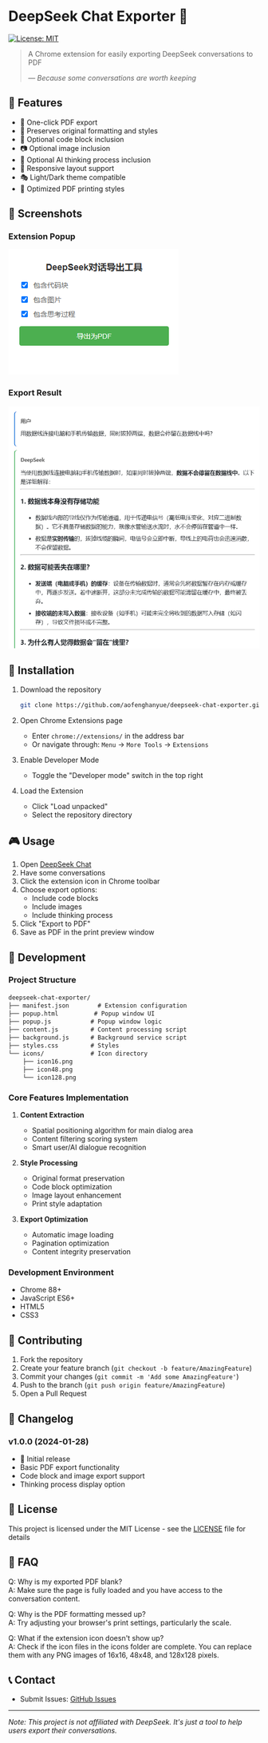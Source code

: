 # DeepSeek Chat Exporter 🚀

[![License: MIT](https://img.shields.io/badge/License-MIT-yellow.svg)](https://opensource.org/licenses/MIT)

> A Chrome extension for easily exporting DeepSeek conversations to PDF
> 
> *— Because some conversations are worth keeping*

## 🌟 Features

- 🎯 One-click PDF export
- 🎨 Preserves original formatting and styles
- 🔧 Optional code block inclusion
- 📷 Optional image inclusion
- 🤔 Optional AI thinking process inclusion
- 📱 Responsive layout support
- 🎭 Light/Dark theme compatible
- 📄 Optimized PDF printing styles

## 📸 Screenshots

### Extension Popup
![Extension Popup](./pics/popup.png)

### Export Result
![Export Result](./pics/export.png)

## 🚀 Installation

1. Download the repository
   ```bash
   git clone https://github.com/aofenghanyue/deepseek-chat-exporter.git
   ```

2. Open Chrome Extensions page
   - Enter `chrome://extensions/` in the address bar
   - Or navigate through: `Menu` -> `More Tools` -> `Extensions`

3. Enable Developer Mode
   - Toggle the "Developer mode" switch in the top right

4. Load the Extension
   - Click "Load unpacked"
   - Select the repository directory

## 🎮 Usage

1. Open [DeepSeek Chat](https://chat.deepseek.com/)
2. Have some conversations
3. Click the extension icon in Chrome toolbar
4. Choose export options:
   - Include code blocks
   - Include images
   - Include thinking process
5. Click "Export to PDF"
6. Save as PDF in the print preview window

## 🔧 Development

### Project Structure
```
deepseek-chat-exporter/
├── manifest.json        # Extension configuration
├── popup.html          # Popup window UI
├── popup.js           # Popup window logic
├── content.js         # Content processing script
├── background.js      # Background service script
├── styles.css         # Styles
└── icons/             # Icon directory
    ├── icon16.png
    ├── icon48.png
    └── icon128.png
```

### Core Features Implementation

1. **Content Extraction**
   - Spatial positioning algorithm for main dialog area
   - Content filtering scoring system
   - Smart user/AI dialogue recognition

2. **Style Processing**
   - Original format preservation
   - Code block optimization
   - Image layout enhancement
   - Print style adaptation

3. **Export Optimization**
   - Automatic image loading
   - Pagination optimization
   - Content integrity preservation

### Development Environment
- Chrome 88+
- JavaScript ES6+
- HTML5
- CSS3

## 🤝 Contributing

1. Fork the repository
2. Create your feature branch (`git checkout -b feature/AmazingFeature`)
3. Commit your changes (`git commit -m 'Add some AmazingFeature'`)
4. Push to the branch (`git push origin feature/AmazingFeature`)
5. Open a Pull Request

## 📝 Changelog

### v1.0.0 (2024-01-28)
- 🎉 Initial release
- Basic PDF export functionality
- Code block and image export support
- Thinking process display option

## 📜 License

This project is licensed under the MIT License - see the [LICENSE](LICENSE) file for details

## 🤔 FAQ

Q: Why is my exported PDF blank?  
A: Make sure the page is fully loaded and you have access to the conversation content.

Q: Why is the PDF formatting messed up?  
A: Try adjusting your browser's print settings, particularly the scale.

Q: What if the extension icon doesn't show up?  
A: Check if the icon files in the icons folder are complete. You can replace them with any PNG images of 16x16, 48x48, and 128x128 pixels.

## 📞 Contact

- Submit Issues: [GitHub Issues](https://github.com/your-username/deepseek-chat-exporter/issues)

---
*Note: This project is not affiliated with DeepSeek. It's just a tool to help users export their conversations.* 